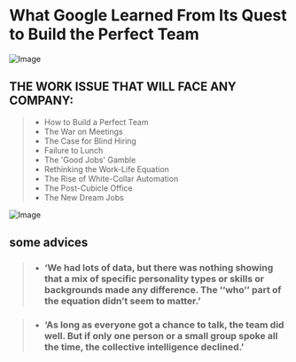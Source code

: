 # What Google Learned From Its Quest to Build the Perfect Team
![Image](https://miro.medium.com/max/3826/1*RnH72h0uYRJAvnJZ50UAHw.png)

## THE WORK ISSUE THAT WILL FACE ANY COMPANY:
> - How to Build a Perfect Team
> - The War on Meetings
> - The Case for Blind Hiring
> - Failure to Lunch
> - The 'Good Jobs' Gamble
> - Rethinking the Work-Life Equation
> - The Rise of White-Collar Automation
> - The Post-Cubicle Office
> - The New Dream Jobs

![Image](https://www.secondnature.com.au/wp-content/uploads/2019/08/Successful-team-presentation--1024x669.jpg)

## some advices
> - ### ‘We had lots of data, but there was nothing showing that a mix of specific personality types or skills or backgrounds made any difference. The ‘‘who’’ part of the equation didn’t seem to matter.’

> - ### ‘As long as everyone got a chance to talk, the team did well. But if only one person or a small group spoke all the time, the collective intelligence declined.’